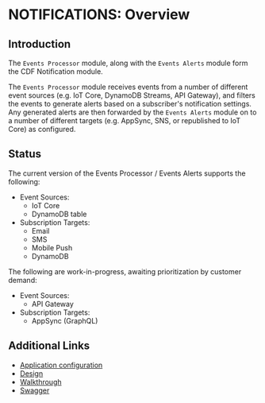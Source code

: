 # NOTIFICATIONS: Overview

## Introduction

The `Events Processor` module, along with the `Events Alerts` module form the CDF Notification module.

The `Events Processor` module receives events from a number of different event sources (e.g. IoT Core, DynamoDB Streams, API Gateway), and filters the events to generate alerts based on a subscriber's notification settings.  Any generated alerts are then forwarded by the `Events Alerts` module on to a number of different targets (e.g. AppSync, SNS, or republished to IoT Core) as configured.

## Status

The current version of the Events Processor / Events Alerts supports the following:

- Event Sources:
    - IoT Core
    - DynamoDB table
- Subscription Targets:
    - Email
    - SMS
    - Mobile Push
    - DynamoDB

The following are work-in-progress, awaiting prioritization by customer demand:

- Event Sources:
    - API Gateway
- Subscription Targets:
    - AppSync (GraphQL)

## Additional Links
- [Application configuration](docs/configuration.md)
- [Design](docs/design.md)
- [Walkthrough](docs/walkthrough.md)
- [Swagger](docs/swagger.yml)
